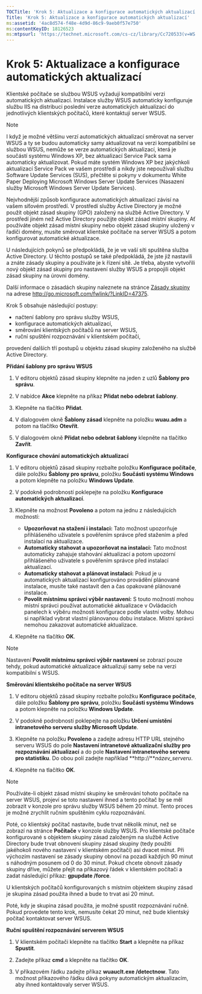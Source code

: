 ```yaml
---
TOCTitle: 'Krok 5: Aktualizace a konfigurace automatických aktualizací'
Title: 'Krok 5: Aktualizace a konfigurace automatických aktualizací'
ms:assetid: '4ac8d574-f48e-4d9d-86c9-9aeb0f57e750'
ms:contentKeyID: 18126523
ms:mtpsurl: 'https://technet.microsoft.com/cs-cz/library/Cc720533(v=WS.10)'
---
```


Krok 5: Aktualizace a konfigurace automatických aktualizací
===========================================================

Klientské počítače se službou WSUS vyžadují kompatibilní verzi automatických aktualizací. Instalace služby WSUS automaticky konfiguruje službu IIS na distribuci poslední verze automatických aktualizací do jednotlivých klientských počítačů, které kontaktují server WSUS.

> [!NOTE]
> I když je možné většinu verzí automatických aktualizací směrovat na server WSUS a ty se budou automaticky samy aktualizovat na verzi kompatibilní se službou WSUS, nemůže se verze automatických aktualizací, která je součástí systému Windows XP, bez aktualizací Service Pack sama automaticky aktualizovat. Pokud máte systém Windows XP bez jakýchkoli aktualizací Service Pack ve vašem prostředí a nikdy jste nepoužívali službu Software Update Services (SUS), přečtěte si pokyny v dokumentu White Paper Deploying Microsoft Windows Server Update Services (Nasazení služby Microsoft Windows Server Update Services). 

Nejvhodnější způsob konfigurace automatických aktualizací závisí na vašem síťovém prostředí. V prostředí služby Active Directory je možné použít objekt zásad skupiny (GPO) založený na službě Active Directory. V prostředí jiném než Active Directory použijte objekt zásad místní skupiny. Ať používáte objekt zásad místní skupiny nebo objekt zásad skupiny uložený v řadiči domény, musíte směrovat klientské počítače na server WSUS a potom konfigurovat automatické aktualizace.

U následujících pokynů se předpokládá, že je ve vaší síti spuštěna služba Active Directory. U těchto postupů se také předpokládá, že jste již nastavili a znáte zásady skupiny a používáte je k řízení sítě. Je třeba, abyste vytvořili nový objekt zásad skupiny pro nastavení služby WSUS a propojili objekt zásad skupiny na úrovni domény.

Další informace o zásadách skupiny naleznete na stránce [Zásady skupiny](http://go.microsoft.com/fwlink/?linkid=47375) na adrese http://go.microsoft.com/fwlink/?LinkID=47375.

Krok 5 obsahuje následující postupy:

-   načtení šablony pro správu služby WSUS,
-   konfigurace automatických aktualizací,
-   směrování klientských počítačů na server WSUS,
-   ruční spuštění rozpoznávání v klientském počítači,

provedení dalších tří postupů u objektu zásad skupiny založeného na službě Active Directory.

**Přidání šablony pro správu WSUS**
1.  V editoru objektů zásad skupiny klepněte na jeden z uzlů **Šablony pro správu**.

2.  V nabídce **Akce** klepněte na příkaz **Přidat nebo odebrat šablony**.

3.  Klepněte na tlačítko **Přidat**.

4.  V dialogovém okně **Šablony zásad** klepněte na položku **wuau.adm** a potom na tlačítko **Otevřít**.

5.  V dialogovém okně **Přidat nebo odebrat šablony** klepněte na tlačítko **Zavřít**.

**Konfigurace chování automatických aktualizací**
1.  V editoru objektů zásad skupiny rozbalte položku **Konfigurace počítače**, dále položku **Šablony pro správu**, položku **Součásti systému Windows** a potom klepněte na položku **Windows Update**.

2.  V podokně podrobností poklepejte na položku **Konfigurace automatických aktualizací**.

3.  Klepněte na možnost **Povoleno** a potom na jednu z následujících možností:

    -   **Upozorňovat na stažení i instalaci:** Tato možnost upozorňuje přihlášeného uživatele s pověřením správce před stažením a před instalací na aktualizace.
    -   **Automaticky stahovat a upozorňovat na instalaci:** Tato možnost automaticky zahajuje stahování aktualizací a potom upozorní přihlášeného uživatele s pověřením správce před instalací aktualizací.
    -   **Automaticky stahovat a plánovat instalaci:** Pokud je u automatických aktualizací konfigurováno provádění plánované instalace, musíte také nastavit den a čas opakované plánované instalace.
    -   **Povolit místnímu správci výběr nastavení:** S touto možností mohou místní správci používat automatické aktualizace v Ovládacích panelech k výběru možnosti konfigurace podle vlastní volby. Mohou si například vybrat vlastní plánovanou dobu instalace. Místní správci nemohou zakazovat automatické aktualizace.

4.  Klepněte na tlačítko **OK**.

> [!NOTE]
> Nastavení **Povolit místnímu správci výběr nastavení** se zobrazí pouze tehdy, pokud automatické aktualizace aktualizují samy sebe na verzi kompatibilní s WSUS. 

**Směrování klientského počítače na server WSUS**
1.  V editoru objektů zásad skupiny rozbalte položku **Konfigurace počítače**, dále položku **Šablony pro správu**, položku **Součásti systému Windows** a potom klepněte na položku **Windows Update**.

2.  V podokně podrobností poklepejte na položku **Určení umístění intranetového serveru služby Microsoft Update**.

3.  Klepněte na položku **Povoleno** a zadejte adresu HTTP URL stejného serveru WSUS do pole **Nastavení intranetové aktualizační služby pro rozpoznávání aktualizací** a do pole **Nastavení intranetového serveru pro statistiku**. Do obou polí zadejte například **http://***název\_serveru*.

4.  Klepněte na tlačítko **OK**.

> [!NOTE]
> Používáte-li objekt zásad místní skupiny ke směrování tohoto počítače na server WSUS, projeví se toto nastavení ihned a tento počítač by se měl zobrazit v konzole pro správu služby WSUS během 20 minut. Tento proces je možné zrychlit ručním spuštěním cyklu rozpoznávání. 

Poté, co klientský počítač nastavíte, bude trvat několik minut, než se zobrazí na stránce **Počítače** v konzole služby WSUS. Pro klientské počítače konfigurované s objektem skupiny zásad založeným na službě Active Directory bude trvat obnovení skupiny zásad skupiny (tedy použití jakéhokoli nového nastavení v klientském počítači) asi dvacet minut. Při výchozím nastavení se zásady skupiny obnoví na pozadí každých 90 minut s náhodným posunem od 0 do 30 minut. Pokud chcete obnovit zásady skupiny dříve, můžete přejít na příkazový řádek v klientském počítači a zadat následující příkaz: **gpupdate /force**.

U klientských počítačů konfigurovaných s místním objektem skupiny zásad je skupina zásad použita ihned a bude to trvat asi 20 minut.

Poté, kdy je skupina zásad použita, je možné spustit rozpoznávání ručně. Pokud provedete tento krok, nemusíte čekat 20 minut, než bude klientský počítač kontaktovat server WSUS.

**Ruční spuštění rozpoznávání serverem WSUS**
1.  V klientském počítači klepněte na tlačítko **Start** a klepněte na příkaz **Spustit**.

2.  Zadejte příkaz **cmd** a klepněte na tlačítko **OK**.

3.  V příkazovém řádku zadejte příkaz **wuauclt.exe /detectnow**. Tato možnost příkazového řádku dává pokyny automatickým aktualizacím, aby ihned kontaktovaly server WSUS.
